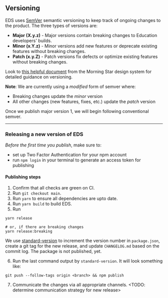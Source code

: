 ## Versioning

EDS uses [SemVer](https://semver.org/) semantic versioning to keep track of ongoing changes to the product. The three types of versions are:

- **Major (X.y.z)** - Major versions contain breaking changes to Education developers' builds.
- **Minor (x.Y.z)** - Minor versions add new features or deprecate existing features without breaking changes.
- **Patch (x.y.Z)** - Patch versions fix defects or optimize existing features without breaking changes.

Look to [this helpful document](http://designsystem.morningstar.com/about/versioning.html) from the Morning Star design system for detailed guidance on versioning.

**Note**: We are currently using a _modified_ form of semver where:

- Breaking changes update the _minor_ version
- All other changes (new features, fixes, etc.) update the _patch_ version

Once we publish major version 1, we will begin following conventional semver.

---

### Releasing a new version of EDS

_Before the first time you publish_, make sure to:

- set up Two Factor Authentication for your npm account
- run `npm login` in your terminal to generate an access token for publishing

#### Publishing steps

1. Confirm that all checks are green on CI.
2. Run `git checkout main`.
3. Run `yarn` to ensure all dependencies are upto date.
4. Run `yarn build` to build EDS.
6. Run

```
yarn release

# or, if there are breaking changes
yarn release:breaking
```

We use [standard-version](https://github.com/conventional-changelog/standard-version) to increment the version number in `package.json`, create a git tag for the new release, and update `CHANGELOG.md` based on the commit log. The package is not published, yet.

6. Run the last command output by `standard-version`. It will look something like:
```
git push --follow-tags origin <branch> && npm publish
```
7. Communicate the changes via all appropriate channels. <TODO: determine communication strategy for new release>